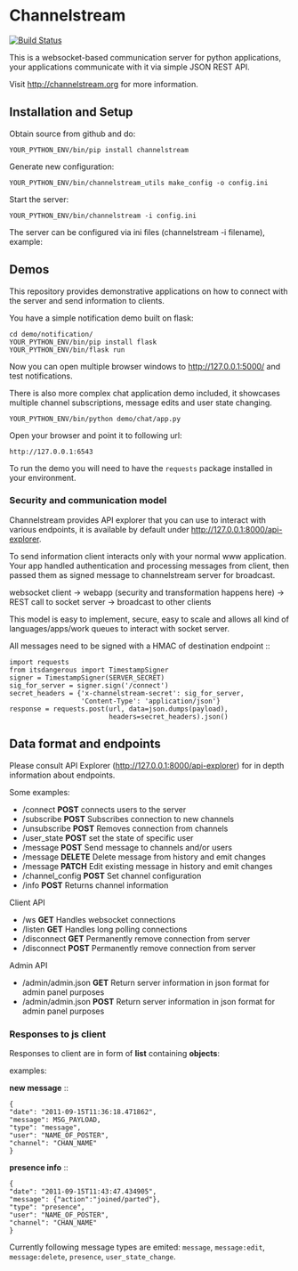 # Channelstream

[![Build Status]](https://travis-ci.org/Channelstream/channelstream)

This is a websocket-based communication server for python applications,
your applications communicate with it via simple JSON REST API.

Visit http://channelstream.org for more information.

## Installation and Setup

Obtain source from github and do:

    YOUR_PYTHON_ENV/bin/pip install channelstream

Generate new configuration:

    YOUR_PYTHON_ENV/bin/channelstream_utils make_config -o config.ini

Start the server:

    YOUR_PYTHON_ENV/bin/channelstream -i config.ini

The server can be configured via ini files (channelstream -i filename), example:


## Demos

This repository provides demonstrative applications on how to connect with the server
and send information to clients.

You have a simple notification demo built on flask:

    cd demo/notification/
    YOUR_PYTHON_ENV/bin/pip install flask
    YOUR_PYTHON_ENV/bin/flask run

Now you can open multiple browser windows to http://127.0.0.1:5000/ and test notifications.

There is also more complex chat application demo included, it showcases
multiple channel subscriptions, message edits and user state changing.

    YOUR_PYTHON_ENV/bin/python demo/chat/app.py

Open your browser and point it to following url:

    http://127.0.0.1:6543

To run the demo you will need to have the `requests` package installed in your environment.

### Security and communication model

Channelstream provides API explorer that you can use to interact with various
endpoints, it is available by default under http://127.0.0.1:8000/api-explorer.

To send information client interacts only with your normal www application.
Your app handled authentication and processing messages from client, then passed
them as signed message to channelstream server for broadcast.

websocket client -> webapp (security and transformation happens here) -> REST call to socket server -> broadcast to other clients

This model is easy to implement, secure, easy to scale and allows all kind of
languages/apps/work queues to interact with socket server.

All messages need to be signed with a HMAC of destination endpoint ::

    import requests
    from itsdangerous import TimestampSigner
    signer = TimestampSigner(SERVER_SECRET)
    sig_for_server = signer.sign('/connect')
    secret_headers = {'x-channelstream-secret': sig_for_server,
                      'Content-Type': 'application/json'}
    response = requests.post(url, data=json.dumps(payload),
                             headers=secret_headers).json()

## Data format and endpoints

Please consult API Explorer (http://127.0.0.1:8000/api-explorer) for in depth information
about endpoints.

Some examples:

* /connect **POST** connects users to the server
* /subscribe **POST** Subscribes connection to new channels
* /unsubscribe **POST** Removes connection from channels
* /user_state **POST** set the state of specific user
* /message **POST** Send message to channels and/or users
* /message **DELETE** Delete message from history and emit changes
* /message **PATCH** Edit existing message in history and emit changes
* /channel_config **POST** Set channel configuration
* /info **POST** Returns channel information

Client API

* /ws **GET** Handles websocket connections
* /listen **GET** Handles long polling connections
* /disconnect **GET** Permanently remove connection from server
* /disconnect **POST** Permanently remove connection from server


Admin API

* /admin/admin.json **GET** Return server information in json format for admin panel purposes
* /admin/admin.json **POST** Return server information in json format for admin panel purposes

### Responses to js client

Responses to client are in form of **list** containing **objects**:

examples:

**new message** ::

    {
    "date": "2011-09-15T11:36:18.471862",
    "message": MSG_PAYLOAD,
    "type": "message",
    "user": "NAME_OF_POSTER",
    "channel": "CHAN_NAME"
    }

**presence info** ::

    {
    "date": "2011-09-15T11:43:47.434905",
    "message": {"action":"joined/parted"},
    "type": "presence",
    "user": "NAME_OF_POSTER",
    "channel": "CHAN_NAME"
    }

Currently following message types are emited: `message`, `message:edit`,
`message:delete`, `presence`, `user_state_change`.

[Build Status]: https://travis-ci.org/Channelstream/channelstream.svg?branch=master
